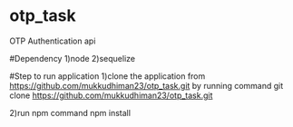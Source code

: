 # otp_task
  OTP Authentication api
  
 #Dependency
  1)node
  2)sequelize
  
 #Step to run application
 1)clone the application from https://github.com/mukkudhiman23/otp_task.git by running command
   git clone https://github.com/mukkudhiman23/otp_task.git
   
 2)run npm command
    npm install
